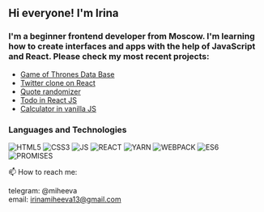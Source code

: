 ## Hi everyone! I'm Irina


### I'm a beginner frontend developer from Moscow. I'm learning how to create interfaces and apps with the help of JavaScript and React. Please check my most recent projects:

* [Game of Thrones Data Base](https://github.com/irinamiheeva13/GameOfThrones_DB)
* [Twitter clone on React](https://github.com/irinamiheeva13/ReactTwitterClone)
* [Quote randomizer](https://github.com/irinamiheeva13/quotes)
* [Todo in React JS](https://github.com/irinamiheeva13/ToDo-React)
* [Calculator in vanilla JS](https://github.com/irinamiheeva13/CalculatorVanilla)




### **Languages and Technologies**
![HTML5](https://img.shields.io/badge/-HTML5-red) ![CSS3](https://img.shields.io/badge/-CSS3-blue) ![JS](https://img.shields.io/badge/-JAVASCRIPT-yellow) ![REACT](https://img.shields.io/badge/-REACT-lightgrey) ![YARN](https://img.shields.io/badge/-YARN-pink) ![WEBPACK](https://img.shields.io/badge/-WEBPACK-lightgrey) ![ES6](https://img.shields.io/badge/-ES6-green) ![PROMISES](https://img.shields.io/badge/-PROMISES-yellowgreen)




📫 How to reach me: 

telegram: @miheeva  
email: irinamiheeva13@gmail.com
